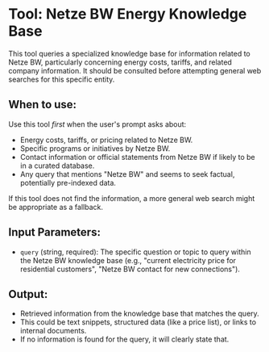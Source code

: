 # Tool: Netze BW Energy Knowledge Base

This tool queries a specialized knowledge base for information related to Netze BW, particularly concerning energy costs, tariffs, and related company information. It should be consulted before attempting general web searches for this specific entity.

## When to use:

Use this tool *first* when the user's prompt asks about:
- Energy costs, tariffs, or pricing related to Netze BW.
- Specific programs or initiatives by Netze BW.
- Contact information or official statements from Netze BW if likely to be in a curated database.
- Any query that mentions "Netze BW" and seems to seek factual, potentially pre-indexed data.

If this tool does not find the information, a more general web search might be appropriate as a fallback.

## Input Parameters:

- `query` (string, required): The specific question or topic to query within the Netze BW knowledge base (e.g., "current electricity price for residential customers", "Netze BW contact for new connections").

## Output:

- Retrieved information from the knowledge base that matches the query.
- This could be text snippets, structured data (like a price list), or links to internal documents.
- If no information is found for the query, it will clearly state that.
